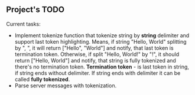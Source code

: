 Project's TODO
------

Current tasks:
- Implement tokenize function that tokenize string by **string** delimiter and support last token highlighting. Means, if string "Hello, World" splitting by ", ", it will return ["Hello", "World"] and notify, that last token is termination token. Otherwise, if split "Hello, World!" by "!", it should return ["Hello, World"] and notify, that string is fully tokenized and there's no termination token. **Termination token** - is last token in string, if string ends without delimiter. If string ends with delimiter it can be called **fully tokenized**.
- Parse server messages with tokenization.
